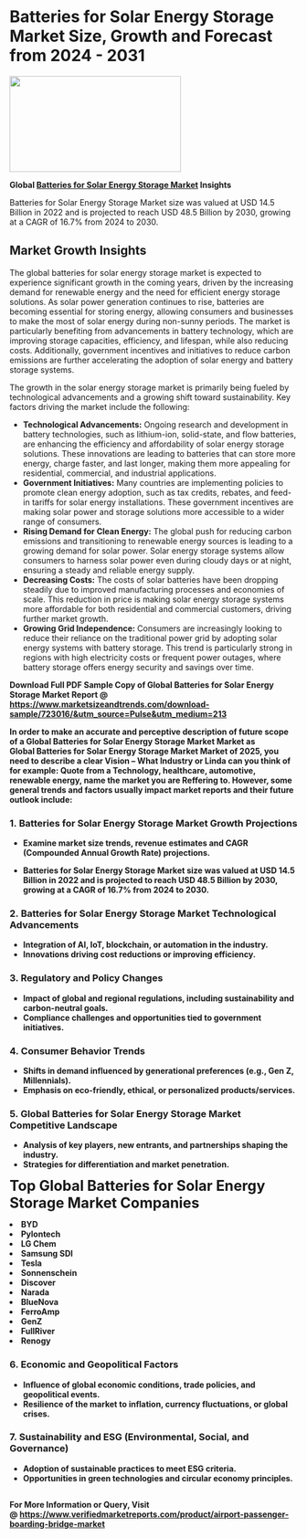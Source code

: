 <H1>Batteries for Solar Energy Storage Market Size, Growth and Forecast from 2024 - 2031</H1><img class="aligncenter size-medium wp-image-584254" src="https://thirdeyenews.in/wp-content/uploads/2024/09/Global-Market-Research-300x168.jpeg" alt="" width="300" height="168" /><p><strong>Global&nbsp;<a href="https://www.marketsizeandtrends.com/download-sample/723016/&amp;utm_source=Pulse&amp;utm_medium=213">Batteries for Solar Energy Storage Market</a> Insights</strong></p><p>Batteries for Solar Energy Storage Market size was valued at USD 14.5 Billion in 2022 and is projected to reach USD 48.5 Billion by 2030, growing at a CAGR of 16.7% from 2024 to 2030.</p><p><h2>Market Growth Insights</h2> <p>The global batteries for solar energy storage market is expected to experience significant growth in the coming years, driven by the increasing demand for renewable energy and the need for efficient energy storage solutions. As solar power generation continues to rise, batteries are becoming essential for storing energy, allowing consumers and businesses to make the most of solar energy during non-sunny periods. The market is particularly benefiting from advancements in battery technology, which are improving storage capacities, efficiency, and lifespan, while also reducing costs. Additionally, government incentives and initiatives to reduce carbon emissions are further accelerating the adoption of solar energy and battery storage systems.</p> <p><strong></strong></p> <p>The growth in the solar energy storage market is primarily being fueled by technological advancements and a growing shift toward sustainability. Key factors driving the market include the following:</p> <ul> <li><strong>Technological Advancements:</strong> Ongoing research and development in battery technologies, such as lithium-ion, solid-state, and flow batteries, are enhancing the efficiency and affordability of solar energy storage solutions. These innovations are leading to batteries that can store more energy, charge faster, and last longer, making them more appealing for residential, commercial, and industrial applications.</li> <li><strong>Government Initiatives:</strong> Many countries are implementing policies to promote clean energy adoption, such as tax credits, rebates, and feed-in tariffs for solar energy installations. These government incentives are making solar power and storage solutions more accessible to a wider range of consumers.</li> <li><strong>Rising Demand for Clean Energy:</strong> The global push for reducing carbon emissions and transitioning to renewable energy sources is leading to a growing demand for solar power. Solar energy storage systems allow consumers to harness solar power even during cloudy days or at night, ensuring a steady and reliable energy supply.</li> <li><strong>Decreasing Costs:</strong> The costs of solar batteries have been dropping steadily due to improved manufacturing processes and economies of scale. This reduction in price is making solar energy storage systems more affordable for both residential and commercial customers, driving further market growth.</li> <li><strong>Growing Grid Independence:</strong> Consumers are increasingly looking to reduce their reliance on the traditional power grid by adopting solar energy systems with battery storage. This trend is particularly strong in regions with high electricity costs or frequent power outages, where battery storage offers energy security and savings over time.</li> </ul> <p><strong></p><p><span class=""><strong>Download Full PDF Sample Copy of Global Batteries for Solar Energy Storage Market Report</strong> @ <a href="https://www.marketsizeandtrends.com/download-sample/723016/&amp;utm_source=Pulse&amp;utm_medium=213" target="_blank">https://www.marketsizeandtrends.com/download-sample/723016/&amp;utm_source=Pulse&amp;utm_medium=213</a></span></p><p>In order to make an accurate and perceptive description of future scope of a Global&nbsp;Batteries for Solar Energy Storage Market Market as Global&nbsp;Batteries for Solar Energy Storage Market Market of 2025, you need to describe a clear Vision &ndash; What Industry or Linda can you think of for example: Quote from a Technology, healthcare, automotive, renewable energy, name the market you are Reffering to. However, some general trends and factors usually impact market reports and their future outlook include:</p><h3>1.&nbsp;<strong>Batteries for Solar Energy Storage Market Growth Projections</strong></h3><ul><li>Examine market size trends, revenue estimates and CAGR (Compounded Annual Growth Rate) projections.</li><li><p>Batteries for Solar Energy Storage Market size was valued at USD 14.5 Billion in 2022 and is projected to reach USD 48.5 Billion by 2030, growing at a CAGR of 16.7% from 2024 to 2030.</p></li></ul><h3>2.&nbsp;<strong>Batteries for Solar Energy Storage Market Technological Advancements</strong></h3><ul><li>Integration of AI, IoT, blockchain, or automation in the industry.</li><li>Innovations driving cost reductions or improving efficiency.</li></ul><h3>3.&nbsp;<strong>Regulatory and Policy Changes</strong></h3><ul><li>Impact of global and regional regulations, including sustainability and carbon-neutral goals.</li><li>Compliance challenges and opportunities tied to government initiatives.</li></ul><h3>4.&nbsp;<strong>Consumer Behavior Trends</strong></h3><ul><li>Shifts in demand influenced by generational preferences (e.g., Gen Z, Millennials).</li><li>Emphasis on eco-friendly, ethical, or personalized products/services.</li></ul><h3>5.&nbsp;<strong>Global Batteries for Solar Energy Storage Market Competitive Landscape</strong></h3><ul><li>Analysis of key players, new entrants, and partnerships shaping the industry.</li><li>Strategies for differentiation and market penetration.</li></ul><p data-pm-slice="1 1 []"><span style="color: inherit; font-family: inherit; font-size: 25px;">Top Global Batteries for Solar Energy Storage Market Companies</span></p><div class="" data-test-id=""><p><li>BYD</li><li> Pylontech</li><li> LG Chem</li><li> Samsung SDI</li><li> Tesla</li><li> Sonnenschein</li><li> Discover</li><li> Narada</li><li> BlueNova</li><li> FerroAmp</li><li> GenZ</li><li> FullRiver</li><li> Renogy</li></p></div><h3>6.&nbsp;<strong>Economic and Geopolitical Factors</strong></h3><ul><li>Influence of global economic conditions, trade policies, and geopolitical events.</li><li>Resilience of the market to inflation, currency fluctuations, or global crises.</li></ul><h3>7.&nbsp;<strong>Sustainability and ESG (Environmental, Social, and Governance)</strong></h3><ul><li>Adoption of sustainable practices to meet ESG criteria.</li><li>Opportunities in green technologies and circular economy principles.</li></ul><h2><strong style="font-size: 14px;">For More Information or Query, Visit @&nbsp;</strong><a style="background-color: #ffffff; font-size: 14px;" href="https://www.marketsizeandtrends.com/report/batteries-for-solar-energy-storage-market/" target="_blank">https://www.verifiedmarketreports.com/product/airport-passenger-boarding-bridge-market</a></h2>
